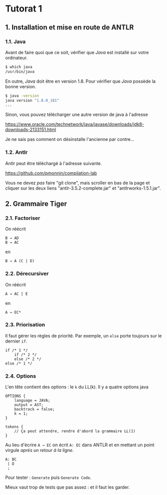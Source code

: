 # Tutorat 1

## 1. Installation et mise en route de ANTLR

### 1.1. Java

Avant de faire quoi que ce soit, vérifier que *Java* est installé sur votre ordinateur.

```bash
$ which java
/usr/bin/java
```

En outre, *Java* doit être en version 1.8. Pour vérifier que *Java* possède la bonne version.

```bash
$ java -version
java version "1.8.0_181"
...
```

Sinon, vous pouvez télécharger une autre version de java à l'adresse

https://www.oracle.com/technetwork/java/javase/downloads/jdk8-downloads-2133151.html

Je ne sais pas comment on désinstalle l'ancienne par contre...

### 1.2. Antlr

Antlr peut être téléchargé à l'adresse suivante.

https://github.com/pmonnin/compilation-lab

Vous ne devez *pas* faire "git clone", mais scroller en bas de la page et cliquer sur les deux liens "antlr-3.5.2-complete.jar" et "antlrworks-1.5.1.jar".

## 2. Grammaire Tiger

### 2.1. Factoriser

On réécrit

```
B → AD
B → AC
```

en

```
B → A (C | D)
```

### 2.2. Dérecursiver

On réécrit

```
A → AC | E
```

en

```
A → EC*
```

### 2.3. Priorisation

Il faut gérer les règles de priorité. Par exemple, un `else` porte toujours sur le dernier `if`.

```
if /* 1 */
    if /* 2 */
    else /* 2 */
else /* 1 */
```

### 2.4. Options

L'en tête contient des options : le `k` du LL(k). Il y a quatre options java

```antlr
OPTIONS {
    language = JAVA;
    output = AST;
    backtrack = false;
    k = 1;
}

tokens {
    // Ça peut attendre, rendre d'abord la grammaire LL(1)
}
```

Au lieu d'écrire `A → EC` on écrit `A: EC` dans ANTLR et en mettant un point virgule *après un retour à la ligne.*

```antlr
A: BC
 | D
 ;
```

Pour tester : `Generate` puis `Generate Code`.

Mieux vaut trop de tests que pas assez : et il faut les garder.
